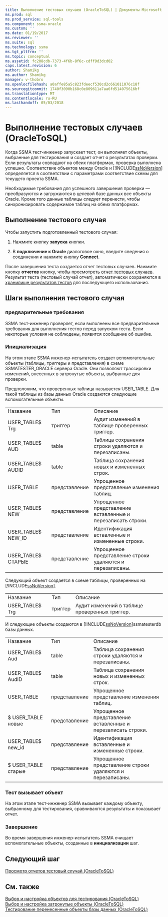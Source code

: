 ```yaml
---
title: Выполнение тестовых случаев (OracleToSQL) | Документы Microsoft
ms.prod: sql
ms.prod_service: sql-tools
ms.component: ssma-oracle
ms.custom: ''
ms.date: 01/19/2017
ms.reviewer: ''
ms.suite: sql
ms.technology: ssma
ms.tgt_pltfrm: ''
ms.topic: conceptual
ms.assetid: fc208cdb-7373-4f6b-8f6c-cdff9d3dcd02
caps.latest.revision: 6
author: Shamikg
ms.author: Shamikg
manager: v-thobro
ms.openlocfilehash: a0affe85a5c823fdeecf530cd2c661011076c18f
ms.sourcegitcommit: 1740f3090b168c0e809611a7aa6fd514075616bf
ms.translationtype: MT
ms.contentlocale: ru-RU
ms.lasthandoff: 05/03/2018
---
```

# <a name="running-test-cases-oracletosql"></a>Выполнение тестовых случаев (OracleToSQL)
Когда SSMA тест-инженер запускает тест, он выполняет объекты, выбранные для тестирования и создает отчет о результатах проверки. Если результаты совпадают на обеих платформах, проверка выполнена успешно. Соответствие объектов между Oracle и [!INCLUDE[ssNoVersion](../../includes/ssnoversion_md.md)] определяется в соответствии с параметрами соответствие схемы для текущего проекта SSMA.  
  
Необходимые требования для успешного завершения проверки — преобразуются и загружаются в целевой базе данных все объекты Oracle. Кроме того данные таблицы следует перенести, чтобы синхронизировать содержимое таблиц на обеих платформах.  
  
## <a name="run-test-case"></a>Выполнение тестового случая  
Чтобы запустить подготовленный тестового случая:  
  
1.  Нажмите кнопку **запуска** кнопки.  
  
2.  В **подключение к Oracle** диалоговое окно, введите сведения о соединении и нажмите кнопку **Connect**.  
  
После завершения теста создается отчет тестовых случаев. Нажмите кнопку **отчетов** кнопку, чтобы просмотреть [отчет тестовых случаев](http://msdn.microsoft.com/en-us/8da14323-9dd6-4019-bf79-3e8b972a9bc0). Результат теста (тестовый случай отчет), автоматически сохраняются в [хранилище результатов тестов](http://msdn.microsoft.com/en-us/f941cce4-d3e3-4aeb-a88a-4f101a97a9f4) для последующего использования.  
  
## <a name="test-case-execution-steps"></a>Шаги выполнения тестового случая  
  
### <a name="prerequisites"></a>предварительные требования  
SSMA тест-инженер проверяет, если выполнены все предварительные требования для выполнения тестов перед запуском теста. Если некоторые условия не соблюдены, появится сообщение об ошибке.  
  
### <a name="initialization"></a>Инициализация  
На этом этапе SSMA инженер-испытатель создает вспомогательные объекты (таблицы, триггеры и представления) в схеме SSMATESTER_ORACLE сервера Oracle. Они позволяют трассировки изменений, внесенных в затронутые объекты, выбранные для проверки.  
  
Предположим, что проверенных таблица называется USER_TABLE. Для такой таблицы из базы данных Oracle создаются следующие вспомогательные объекты.  
  
||||  
|-|-|-|  
|Название|Тип|Описание|  
|USER_TABLE$ Trg|триггер|Аудит изменений в таблице проверенных триггер.|  
|USER_TABLE$ AUD|table|Таблица сохранения строки удаляются и перезаписаны.|  
|USER_TABLE$ AUDID|table|Таблица сохранения новых и измененных строк.|  
|USER_TABLE|представление|Упрощенное представление изменения таблиц.|  
|USER_TABLE$ NEW|представление|Упрощенное представление вставленные и перезаписать строки.|  
|USER_TABLE$ NEW_ID|представление|Идентификация вставленные и измененные строки.|  
|USER_TABLE$ СТАРЫЕ|представление|Упрощенное представление строки удаляются и перезаписаны.|  
  
Следующий объект создается в схеме таблицы, проверенных на [!INCLUDE[ssNoVersion](../../includes/ssnoversion_md.md)].  
  
||||  
|-|-|-|  
|Название|Тип|Описание|  
|USER_TABLE$ Trg|триггер|Аудит изменений в таблице проверенных триггер.|  
  
И следующие объекты создаются в [!INCLUDE[ssNoVersion](../../includes/ssnoversion_md.md)]ssmatesterdb базы данных.  
  
||||  
|-|-|-|  
|Название|Тип|Описание|  
|USER_TABLE$ Aud|table|Таблица сохранения строки удаляются и перезаписаны.|  
|USER_TABLE$ AudID|table|Таблица сохранения новых и измененных строк.|  
|USER_TABLE|представление|Упрощенное представление изменения таблиц.|  
|$ USER_TABLE новые|представление|Упрощенное представление вставленные и перезаписать строки.|  
|USER_TABLE$ new_id|представление|Идентификация вставленные и измененные строки.|  
|$ USER_TABLE старые|представление|Упрощенное представление строки удаляются и перезаписаны.|  
  
### <a name="test-object-calls"></a>Тест вызывает объект  
На этом этапе тест-инженер SSMA вызывает каждому объекту, выбранному для тестирования, сравниваются результаты и показывает отчет.  
  
### <a name="finalization"></a>Завершение  
Во время завершения инженер-испытатель SSMA очищает вспомогательные объекты, созданные в **инициализации** шаг.  
  
## <a name="next-step"></a>Следующий шаг  
[Просмотр отчетов тестовый случай &#40;OracleToSQL&#41;](../../ssma/oracle/viewing-test-case-reports-oracletosql.md)  
  
## <a name="see-also"></a>См. также  
[Выбор и настройка объектов для тестирования &#40;OracleToSQL&#41;](../../ssma/oracle/selecting-and-configuring-objects-to-test-oracletosql.md)  
[Выбор и настройка затронутые объекты &#40;OracleToSQL&#41;](../../ssma/oracle/selecting-and-configuring-affected-objects-oracletosql.md)  
[Тестирование перенесенные объекты базы данных &#40;OracleToSQL&#41;](../../ssma/oracle/testing-migrated-database-objects-oracletosql.md)  
  
